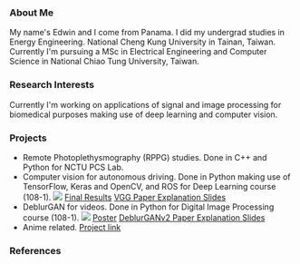### About Me

My name's Edwin and I come from Panama. I did my undergrad studies in Energy Engineering. National Cheng Kung University in Tainan, Taiwan.
Currently I'm pursuing a MSc in Electrical Engineering and Computer Science in National Chiao Tung University, Taiwan.

### Research Interests

Currently I'm working on applications of signal and image processing for biomedical purposes making use of deep learning and computer vision.

### Projects

- Remote Photoplethysmography (RPPG) studies. Done in C++ and Python for NCTU PCS Lab.
- Computer vision for autonomous driving. Done in Python making use of TensorFlow, Keras and OpenCV, and ROS for Deep Learning course (108-1).  ![](https://arkel23.github.io/files/dl_demo.png) [Final Results](https://arkel23.github.io/files/dl_final.pdf) [VGG Paper Explanation Slides](https://arkel23.github.io/files/dl_vgg.pdf)
- DeblurGAN for videos. Done in Python for Digital Image Processing course (108-1). ![](https://arkel23.github.io/files/dip_deblurgan_demo.jpg) [Poster](https://arkel23.github.io/files/dip_deblurgan_poster.pdf) [DeblurGANv2 Paper Explanation Slides](https://arkel23.github.io/files/dip_deblurgan_proposal.pdf)
- Anime related. [Project link](https://arkel23.github.io/subpages/anime.md)

### References